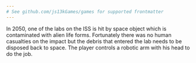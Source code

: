 ```yaml
---
# See github.com/js13kGames/games for supported frontmatter
---
```

In 2050, one of the labs on the ISS is hit by space object which is contaminated with alien life forms. Fortunately there was no human casualties on the impact but the debris that entered the lab needs to be disposed back to space. The player controls a robotic arm with his head to do the job.